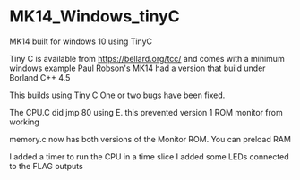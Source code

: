 # MK14_Windows_tinyC
MK14 built for windows 10 using TinyC

Tiny C is available from https://bellard.org/tcc/ and comes with a minimum windows example
Paul Robson's MK14 had a version that build under Borland C++ 4.5

This builds using Tiny C
One or two bugs have been fixed.

The CPU.C did jmp 80 using E. this prevented version 1 ROM monitor from working

memory.c now has both versions of the Monitor ROM.
You can preload RAM 

I added a timer to run the CPU in a time slice
I added some LEDs connected to the FLAG outputs
